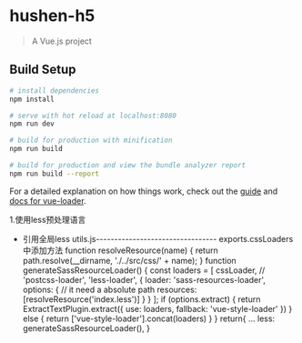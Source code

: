 # hushen-h5

> A Vue.js project

## Build Setup

``` bash
# install dependencies
npm install

# serve with hot reload at localhost:8080
npm run dev

# build for production with minification
npm run build

# build for production and view the bundle analyzer report
npm run build --report
```

For a detailed explanation on how things work, check out the [guide](http://vuejs-templates.github.io/webpack/) and [docs for vue-loader](http://vuejs.github.io/vue-loader).

1.使用less预处理语言
  * 引用全局less
  utils.js---------------------------------
    exports.cssLoaders中添加方法 
      function resolveResource(name) {
        return path.resolve(__dirname, './../src/css/' + name);
      }
      function generateSassResourceLoader() {
        const loaders = [
          cssLoader,
          // 'postcss-loader',
          'less-loader',
          {
            loader: 'sass-resources-loader',
            options: {
              // it need a absolute path
              resources: [resolveResource('index.less')]
            }
          }
        ];
        if (options.extract) {
          return ExtractTextPlugin.extract({
            use: loaders,
            fallback: 'vue-style-loader'
          })
        } else {
          return ['vue-style-loader'].concat(loaders)
        }
      }
        return{
          ...
          less: generateSassResourceLoader(),
        }
